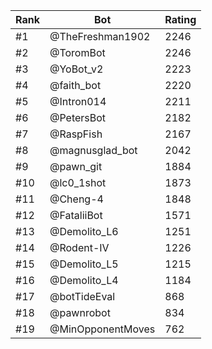 Rank|Bot|Rating
---|---|---
#1|@TheFreshman1902|2246
#2|@ToromBot|2246
#3|@YoBot_v2|2223
#4|@faith_bot|2220
#5|@Intron014|2211
#6|@PetersBot|2182
#7|@RaspFish|2167
#8|@magnusglad_bot|2042
#9|@pawn_git|1884
#10|@lc0_1shot|1873
#11|@Cheng-4|1848
#12|@FataliiBot|1571
#13|@Demolito_L6|1251
#14|@Rodent-IV|1226
#15|@Demolito_L5|1215
#16|@Demolito_L4|1184
#17|@botTideEval|868
#18|@pawnrobot|834
#19|@MinOpponentMoves|762
